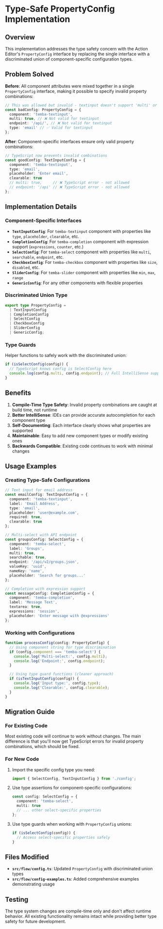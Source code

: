 # Type-Safe PropertyConfig Implementation

## Overview

This implementation addresses the type safety concern with the Action Editor's `PropertyConfig` interface by replacing the single interface with a discriminated union of component-specific configuration types.

## Problem Solved

**Before**: All component attributes were mixed together in a single `PropertyConfig` interface, making it possible to specify invalid property combinations:

```typescript
// This was allowed but invalid - textinput doesn't support 'multi' or 'endpoint'
const badConfig: PropertyConfig = {
  component: 'temba-textinput',
  multi: true, // ❌ Not valid for textinput
  endpoint: '/api/', // ❌ Not valid for textinput
  type: 'email' // ✅ Valid for textinput
};
```

**After**: Component-specific interfaces ensure only valid property combinations:

```typescript
// TypeScript now prevents invalid combinations
const goodConfig: TextInputConfig = {
  component: 'temba-textinput',
  type: 'email',
  placeholder: 'Enter email',
  clearable: true
  // multi: true,     // ❌ TypeScript error - not allowed
  // endpoint: '/api' // ❌ TypeScript error - not allowed
};
```

## Implementation Details

### Component-Specific Interfaces

- **`TextInputConfig`**: For `temba-textinput` component with properties like `type`, `placeholder`, `clearable`, etc.
- **`CompletionConfig`**: For `temba-completion` component with expression support (`expressions`, `counter`, etc.)
- **`SelectConfig`**: For `temba-select` component with properties like `multi`, `searchable`, `endpoint`, etc.
- **`CheckboxConfig`**: For `temba-checkbox` component with properties like `size`, `disabled`, etc.
- **`SliderConfig`**: For `temba-slider` component with properties like `min`, `max`, `range`
- **`GenericConfig`**: For any other components with flexible properties

### Discriminated Union Type

```typescript
export type PropertyConfig =
  | TextInputConfig
  | CompletionConfig
  | SelectConfig
  | CheckboxConfig
  | SliderConfig
  | GenericConfig;
```

### Type Guards

Helper functions to safely work with the discriminated union:

```typescript
if (isSelectConfig(config)) {
  // TypeScript knows config is SelectConfig here
  console.log(config.multi, config.endpoint); // Full IntelliSense support
}
```

## Benefits

1. **Compile-Time Type Safety**: Invalid property combinations are caught at build time, not runtime
2. **Better IntelliSense**: IDEs can provide accurate autocompletion for each component type
3. **Self-Documenting**: Each interface clearly shows what properties are supported
4. **Maintainable**: Easy to add new component types or modify existing ones
5. **Backwards Compatible**: Existing code continues to work with minimal changes

## Usage Examples

### Creating Type-Safe Configurations

```typescript
// Text input for email address
const emailConfig: TextInputConfig = {
  component: 'temba-textinput',
  label: 'Email Address',
  type: 'email',
  placeholder: 'user@example.com',
  required: true,
  clearable: true
};

// Multi-select with API endpoint
const groupsConfig: SelectConfig = {
  component: 'temba-select',
  label: 'Groups',
  multi: true,
  searchable: true,
  endpoint: '/api/v2/groups.json',
  valueKey: 'uuid',
  nameKey: 'name',
  placeholder: 'Search for groups...'
};

// Completion with expression support
const messageConfig: CompletionConfig = {
  component: 'temba-completion',
  label: 'Message Text',
  textarea: true,
  expressions: 'session',
  placeholder: 'Enter message with @expressions'
};
```

### Working with Configurations

```typescript
function processConfig(config: PropertyConfig) {
  // Using component string for type discrimination
  if (config.component === 'temba-select') {
    console.log('Multi-select:', config.multi);
    console.log('Endpoint:', config.endpoint);
  }

  // Using type guard functions (cleaner approach)
  if (isTextInputConfig(config)) {
    console.log('Input type:', config.type);
    console.log('Clearable:', config.clearable);
  }
}
```

## Migration Guide

### For Existing Code

Most existing code will continue to work without changes. The main difference is that you'll now get TypeScript errors for invalid property combinations, which should be fixed.

### For New Code

1. Import the specific config type you need:

   ```typescript
   import { SelectConfig, TextInputConfig } from './config';
   ```

2. Use type assertions for component-specific configurations:

   ```typescript
   const config: SelectConfig = {
     component: 'temba-select',
     multi: true
     // ... other select-specific properties
   };
   ```

3. Use type guards when working with `PropertyConfig` unions:
   ```typescript
   if (isSelectConfig(config)) {
     // Access select-specific properties safely
   }
   ```

## Files Modified

- **`src/flow/config.ts`**: Updated `PropertyConfig` with discriminated union types
- **`src/flow/config-examples.ts`**: Added comprehensive examples demonstrating usage

## Testing

The type system changes are compile-time only and don't affect runtime behavior. All existing functionality remains intact while providing better type safety for future development.
